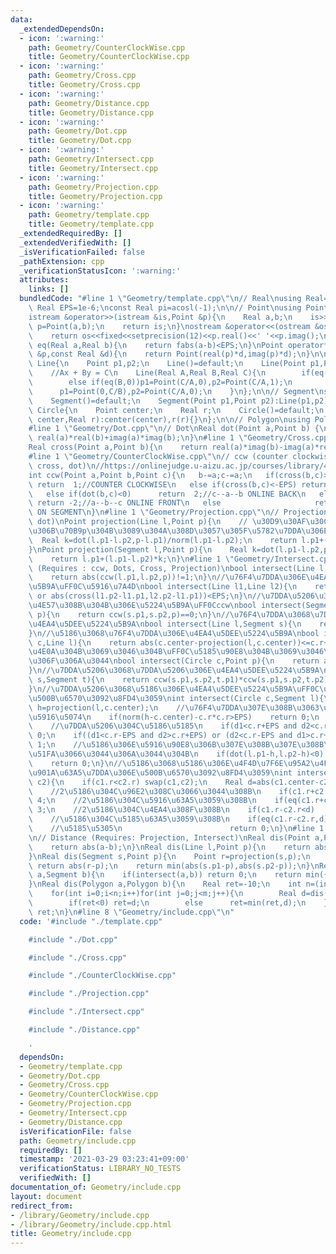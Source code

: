```yaml
---
data:
  _extendedDependsOn:
  - icon: ':warning:'
    path: Geometry/CounterClockWise.cpp
    title: Geometry/CounterClockWise.cpp
  - icon: ':warning:'
    path: Geometry/Cross.cpp
    title: Geometry/Cross.cpp
  - icon: ':warning:'
    path: Geometry/Distance.cpp
    title: Geometry/Distance.cpp
  - icon: ':warning:'
    path: Geometry/Dot.cpp
    title: Geometry/Dot.cpp
  - icon: ':warning:'
    path: Geometry/Intersect.cpp
    title: Geometry/Intersect.cpp
  - icon: ':warning:'
    path: Geometry/Projection.cpp
    title: Geometry/Projection.cpp
  - icon: ':warning:'
    path: Geometry/template.cpp
    title: Geometry/template.cpp
  _extendedRequiredBy: []
  _extendedVerifiedWith: []
  _isVerificationFailed: false
  _pathExtension: cpp
  _verificationStatusIcon: ':warning:'
  attributes:
    links: []
  bundledCode: "#line 1 \"Geometry/template.cpp\"\n// Real\nusing Real=double;\nconst\
    \ Real EPS=1e-6;\nconst Real pi=acosl(-1);\n\n// Point\nusing Point=complex<Real>;\n\
    istream &operator>>(istream &is,Point &p){\n    Real a,b;\n    is>>a>>b;\n   \
    \ p=Point(a,b);\n    return is;\n}\nostream &operator<<(ostream &os,Point &p){\n\
    \    return os<<fixed<<setprecision(12)<<p.real()<<' '<<p.imag();\n}\ninline bool\
    \ eq(Real a,Real b){\n    return fabs(a-b)<EPS;\n}\nPoint operator*(const Point\
    \ &p,const Real &d){\n    return Point(real(p)*d,imag(p)*d);\n}\n\n// Line\nstruct\
    \ Line{\n    Point p1,p2;\n    Line()=default;\n    Line(Point p1,Point p2):p1(p1),p2(p2){}\n\
    \    //Ax + By = C\n    Line(Real A,Real B,Real C){\n        if(eq(A,0))     p1=Point(0,C/B),p2=Point(1,C/B);\n\
    \        else if(eq(B,0))p1=Point(C/A,0),p2=Point(C/A,1);\n        else      \
    \      p1=Point(0,C/B),p2=Point(C/A,0);\n    }\n};\n\n// Segment\nstruct Segment:Line{\n\
    \    Segment()=default;\n    Segment(Point p1,Point p2):Line(p1,p2){}\n};\nstruct\
    \ Circle{\n    Point center;\n    Real r;\n    Circle()=default;\n    Circle(Point\
    \ center,Real r):center(center),r(r){}\n};\n\n// Polygon\nusing Polygon=vector<Point>;\n\
    #line 1 \"Geometry/Dot.cpp\"\n// Dot\nReal dot(Point a,Point b) {\n    return\
    \ real(a)*real(b)+imag(a)*imag(b);\n}\n#line 1 \"Geometry/Cross.cpp\"\n// Cross\n\
    Real cross(Point a,Point b){\n    return real(a)*imag(b)-imag(a)*real(b);\n}\n\
    #line 1 \"Geometry/CounterClockWise.cpp\"\n// ccw (counter clockwise) (Requires:\
    \ cross, dot)\n//https://onlinejudge.u-aizu.ac.jp/courses/library/4/CGL/all/CGL_1_C\n\
    int ccw(Point a,Point b,Point c){\n   b-=a;c-=a;\n   if(cross(b,c)>EPS)      \
    \ return  1;//COUNTER CLOCKWISE\n   else if(cross(b,c)<-EPS) return -1;//CLOCKWISE\n\
    \   else if(dot(b,c)<0)      return  2;//c--a--b ONLINE BACK\n   else if(norm(b)<norm(c))\
    \ return -2;//a--b--c ONLINE FRONT\n   else                     return  0;//a--c--b\
    \ ON SEGMENT\n}\n#line 1 \"Geometry/Projection.cpp\"\n// Projection (Requires:\
    \ dot)\nPoint projection(Line l,Point p){\n    // \u30D9\u30AF\u30C8\u30EBl\u4E57\
    \u306B\u70B9p\u304B\u3089\u304A\u308D\u3057\u305F\u5782\u7DDA\u306E\u8DB3\n  \
    \  Real k=dot(l.p1-l.p2,p-l.p1)/norm(l.p1-l.p2);\n    return l.p1+(l.p1-l.p2)*k;\n\
    }\nPoint projection(Segment l,Point p){\n    Real k=dot(l.p1-l.p2,p-l.p1)/norm(l.p1-l.p2);\n\
    \    return l.p1+(l.p1-l.p2)*k;\n}\n#line 1 \"Geometry/Intersect.cpp\"\n// Intersect\
    \ (Requires : ccw, Dots, Cross, Projection)\nbool intersect(Line l,Point p){\n\
    \    return abs(ccw(l.p1,l.p2,p))!=1;\n}\n//\u76F4\u7DDA\u306E\u4EA4\u5DEE\u5224\
    \u5B9A\uFF0C\u5916\u7A4D\nbool intersect(Line l1,Line l2){\n    return abs(cross(l1.p2-l1.p1,l2.p2-l2.p1))>EPS\
    \ or abs(cross(l1.p2-l1.p1,l2.p2-l1.p1))<EPS;\n}\n//\u7DDA\u5206\u306B\u70B9\u304C\
    \u4E57\u308B\u304B\u306E\u5224\u5B9A\uFF0Cccw\nbool intersect(Segment s,Point\
    \ p){\n    return ccw(s.p1,s.p2,p)==0;\n}\n//\u76F4\u7DDA\u3068\u7DDA\u5206\u306E\
    \u4EA4\u5DEE\u5224\u5B9A\nbool intersect(Line l,Segment s){\n    return cross(l.p2-l.p1,s.p1-l.p1)*cross(l.p2-l.p1,s.p2-l.p1)<EPS;\n\
    }\n//\u5186\u3068\u76F4\u7DDA\u306E\u4EA4\u5DEE\u5224\u5B9A\nbool intersect(Circle\
    \ c,Line l){\n    return abs(c.center-projection(l,c.center))<=c.r+EPS;\n}\n//\u5186\
    \u4E0A\u304B\u3069\u3046\u304B\uFF0C\u5185\u90E8\u304B\u3069\u3046\u304B\u3067\
    \u306F\u306A\u3044\nbool intersect(Circle c,Point p){\n    return abs(abs(p-c.center)-c.r)<EPS;\n\
    }\n//\u7DDA\u5206\u3068\u7DDA\u5206\u306E\u4EA4\u5DEE\u5224\u5B9A\nbool intersect(Segment\
    \ s,Segment t){\n    return ccw(s.p1,s.p2,t.p1)*ccw(s.p1,s.p2,t.p2) <=0 and ccw(t.p1,t.p2,s.p1)*ccw(t.p1,t.p2,s.p2)<=0;\n\
    }\n//\u7DDA\u5206\u3068\u5186\u306E\u4EA4\u5DEE\u5224\u5B9A\uFF0C\u4EA4\u70B9\u306E\
    \u500B\u6570\u3092\u8FD4\u3059\nint intersect(Circle c,Segment l){\n    Point\
    \ h=projection(l,c.center);\n    //\u76F4\u7DDA\u307E\u308B\u3063\u3068\u5186\u306E\
    \u5916\u5074\n    if(norm(h-c.center)-c.r*c.r>EPS)    return 0;\n    Real d1=abs(c.center-l.p1),d2=abs(c.center-l.p2);\n\
    \    //\u7DDA\u5206\u304C\u5186\u5185\n    if(d1<c.r+EPS and d2<c.r+EPS) return\
    \ 0;\n    if((d1<c.r-EPS and d2>c.r+EPS) or (d2<c.r-EPS and d1>c.r+EPS)) return\
    \ 1;\n    //\u5186\u306E\u5916\u90E8\u306B\u307E\u308B\u307E\u308B\u306F\u307F\
    \u51FA\u3066\u3044\u306A\u3044\u304B\n    if(dot(l.p1-h,l.p2-h)<0) return 2;\n\
    \    return 0;\n}\n//\u5186\u3068\u5186\u306E\u4F4D\u7F6E\u95A2\u4FC2\uFF0C\u5171\
    \u901A\u63A5\u7DDA\u306E\u500B\u6570\u3092\u8FD4\u3059\nint intersect(Circle c1,Circle\
    \ c2){\n    if(c1.r<c2.r) swap(c1,c2);\n    Real d=abs(c1.center-c2.center);\n\
    \    //2\u5186\u304C\u96E2\u308C\u3066\u3044\u308B\n    if(c1.r+c2.r<d)     return\
    \ 4;\n    //2\u5186\u304C\u5916\u63A5\u3059\u308B\n    if(eq(c1.r+c2.r,d)) return\
    \ 3;\n    //2\u5186\u304C\u4EA4\u308F\u308B\n    if(c1.r-c2.r<d)     return 2;\n\
    \    //\u5186\u304C\u5185\u63A5\u3059\u308B\n    if(eq(c1.r-c2.r,d)) return 1;\n\
    \    //\u5185\u5305\n                        return 0;\n}\n#line 1 \"Geometry/Distance.cpp\"\
    \n// Distance (Requires: Projection, Intersect)\nReal dis(Point a,Point b){\n\
    \    return abs(a-b);\n}\nReal dis(Line l,Point p){\n    return abs(p-projection(l,p));\n\
    }\nReal dis(Segment s,Point p){\n    Point r=projection(s,p);\n    if(intersect(s,r))\
    \ return abs(r-p);\n    return min(abs(s.p1-p),abs(s.p2-p));\n}\nReal dis(Segment\
    \ a,Segment b){\n    if(intersect(a,b)) return 0;\n    return min({dis(a,b.p1),dis(a,b.p2),dis(b,a.p1),dis(b,a.p2)});\n\
    }\nReal dis(Polygon a,Polygon b){\n    Real ret=-10;\n    int n=(int)a.size(),m=(int)b.size();\n\
    \    for(int i=0;i<n;i++)for(int j=0;j<m;j++){\n        Real d=dis(Segment(a[i],a[(i+1)%n]),Segment(b[j],b[(j+1)%m]));\n\
    \        if(ret<0) ret=d;\n        else      ret=min(ret,d);\n    }\n    return\
    \ ret;\n}\n#line 8 \"Geometry/include.cpp\"\n"
  code: '#include "./template.cpp"

    #include "./Dot.cpp"

    #include "./Cross.cpp"

    #include "./CounterClockWise.cpp"

    #include "./Projection.cpp"

    #include "./Intersect.cpp"

    #include "./Distance.cpp"

    '
  dependsOn:
  - Geometry/template.cpp
  - Geometry/Dot.cpp
  - Geometry/Cross.cpp
  - Geometry/CounterClockWise.cpp
  - Geometry/Projection.cpp
  - Geometry/Intersect.cpp
  - Geometry/Distance.cpp
  isVerificationFile: false
  path: Geometry/include.cpp
  requiredBy: []
  timestamp: '2021-03-29 03:23:41+09:00'
  verificationStatus: LIBRARY_NO_TESTS
  verifiedWith: []
documentation_of: Geometry/include.cpp
layout: document
redirect_from:
- /library/Geometry/include.cpp
- /library/Geometry/include.cpp.html
title: Geometry/include.cpp
---
```

